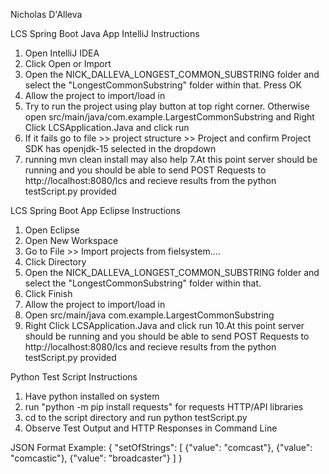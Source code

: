 Nicholas D'Alleva

LCS Spring Boot Java App IntelliJ Instructions

1. Open IntelliJ IDEA
2. Click Open or Import
2. Open the NICK_DALLEVA_LONGEST_COMMON_SUBSTRING folder and select the "LongestCommonSubstring" folder within that. Press OK
3. Allow the project to import/load in
4. Try to run the project using play button at top right corner. Otherwise open src/main/java/com.example.LargestCommonSubstring and Right Click LCSApplication.Java and click run
5. If it fails go to     file >> project structure >> Project    and confirm Project SDK has openjdk-15 selected in the dropdown
6. running mvn clean install may also help
7.At this point server should be running and you should be able to send POST Requests to http://localhost:8080/lcs and recieve results from the python testScript.py provided

LCS Spring Boot App Eclipse Instructions

1. Open Eclipse
2. Open New Workspace
3. Go to File >> Import projects from fielsystem....
4. Click Directory
5. Open the NICK_DALLEVA_LONGEST_COMMON_SUBSTRING folder and select the "LongestCommonSubstring" folder within that.
6. Click Finish
7. Allow the project to import/load in
8. Open src/main/java com.example.LargestCommonSubstring
9. Right Click LCSApplication.Java and click run
10.At this point server should be running and you should be able to send POST Requests to http://localhost:8080/lcs and recieve results from the python testScript.py provided


Python Test Script Instructions

1. Have python installed on system
2. run "python -m pip install requests"  for requests HTTP/API libraries
3. cd to the script directory and run python testScript.py
4. Observe Test Output and HTTP Responses in Command Line

JSON Format Example:
{
  "setOfStrings": [
    {"value": "comcast"},
    {"value": "comcastic"},
    {"value": "broadcaster"}
  ]
}
